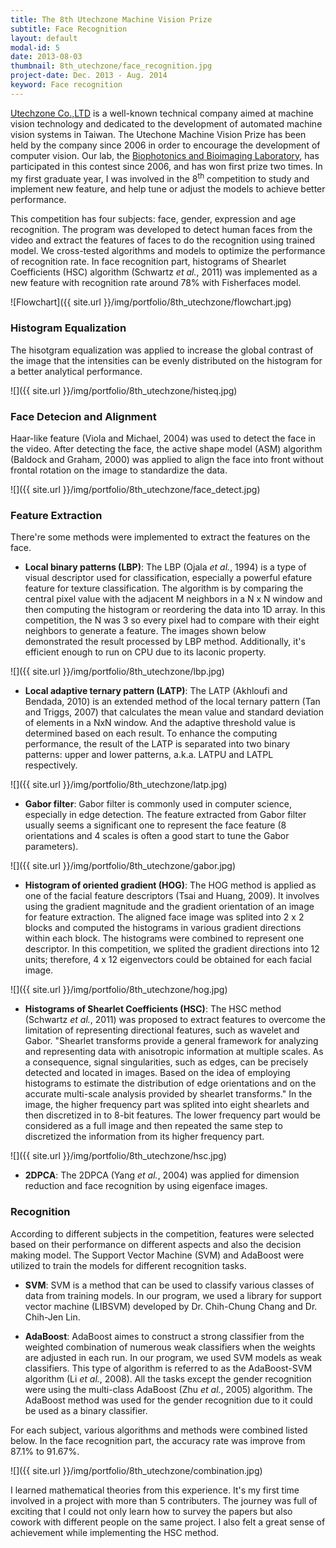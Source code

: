 ```yaml
---
title: The 8th​ Utechzone Machine Vision Prize
subtitle: Face Recognition
layout: default
modal-id: 5
date: 2013-08-03
thumbnail: 8th_utechzone/face_recognition.jpg
project-date: Dec. 2013 - Aug. 2014
keyword: Face recognition
---
```


<a href="http://www.utechzone.com.tw/" target="_blank">Utechzone Co.,LTD</a> is a well-known technical company aimed at machine vision technology and dedicated to the development of automated machine vision systems in Taiwan. The Utechone Machine Vision Prize has been held by the company since 2006 in order to encourage the development of computer vision. Our lab, the <a href="http://ttlin.bime.ntu.edu.tw/ttlin/" target="_blank">Biophotonics and Bioimaging Laboratory</a>, has participated in this contest since 2006, and has won first prize two times. In my first graduate year, I was involved in the 8<sup>th</sup> competition to study and implement new feature, and help tune or adjust the models to achieve better performance.

This competition has four subjects: face, gender, expression and age recognition. The program was developed to detect human faces from the video and extract the features of faces to do the recognition using trained model. We cross-tested algorithms and models to optimize the performance of recognition rate. In face recognition part, histograms of Shearlet Coefficients (HSC) algorithm (Schwartz _et al._, 2011) was implemented as a new feature with recognition rate around 78% with Fisherfaces model.

![Flowchart]({{ site.url }}/img/portfolio/8th_utechzone/flowchart.jpg)

### Histogram Equalization

The hisotgram equalization was applied to increase the global contrast of the image that the intensities can be evenly distributed on the histogram for a better analytical performance.

![]({{ site.url }}/img/portfolio/8th_utechzone/histeq.jpg)

### Face Detecion and Alignment

Haar-like feature (Viola and Michael, 2004) was used to detect the face in the video. After detecting the face, the active shape model (ASM) algorithm (Baldock and Graham, 2000) was applied to align the face into front without frontal rotation on the image to standardize the data.

![]({{ site.url }}/img/portfolio/8th_utechzone/face_detect.jpg)

### Feature Extraction

There're some methods were implemented to extract the features on the face.

- **Local binary patterns (LBP)**: The LBP (Ojala _et al._, 1994) is a type of visual descriptor used for classification, especially a powerful efature feature for texture classification. The algorithm is by comparing the central pixel value with the adjacent M neighbors in a N x N window and then computing the histogram or reordering the data into 1D array. In this competition, the N was 3 so every pixel had to compare with their eight neighbors to generate a feature. The images shown below demonstrated the result processed by LBP method. Additionally, it's efficient enough to run on CPU due to its laconic property.

![]({{ site.url }}/img/portfolio/8th_utechzone/lbp.jpg)

- **Local adaptive ternary pattern (LATP)**: The LATP (Akhloufi and Bendada, 2010) is an extended method of the local ternary pattern (Tan and Triggs, 2007) that calculates the mean value and standard deviation of elements in a NxN window. And the adaptive threshold value is determined based on each result. To enhance the computing performance, the result of the LATP is separated into two binary patterns: upper and lower patterns, a.k.a. LATPU and LATPL respectively.

![]({{ site.url }}/img/portfolio/8th_utechzone/latp.jpg)

- **Gabor filter**: Gabor filter is commonly used in computer science, especially in edge detection. The feature extracted from Gabor filter usually seems a significant one to represent the face feature (8 orientations and 4 scales is often a good start to tune the Gabor parameters).

![]({{ site.url }}/img/portfolio/8th_utechzone/gabor.jpg)

- **Histogram of oriented gradient (HOG)**: The HOG method is applied as one of the facial feature descriptors (Tsai and Huang, 2009). It involves using the gradient magnitude and the gradient orientation of an image for feature extraction. The aligned face image was splited into 2 x 2 blocks and computed the histograms in various gradient directions within each block. The histograms were combined to represent one descriptor. In this competition, we splited the gradient directions into 12 units; therefore, 4 x 12 eigenvectors could be obtained for each facial image.

![]({{ site.url }}/img/portfolio/8th_utechzone/hog.jpg)

<!-- - **Local Gabor Binary Patterns (LGBP)**:  -->

- **Histograms of Shearlet Coefficients (HSC)**: The HSC method (Schwartz _et al._, 2011) was proposed to extract features to overcome the limitation of representing directional features, such as wavelet and Gabor. "Shearlet transforms provide a general framework for analyzing and representing data with anisotropic information at multiple scales. As a consequence, signal singularities, such as edges, can be precisely detected and located in images. Based on the idea of employing histograms to estimate the distribution of edge orientations and on the accurate multi-scale analysis provided by shearlet transforms." In the image, the higher frequency part was splited into eight shearlets and then discretized in to 8-bit features. The lower frequency part would be considered as a full image and then repeated the same step to discretized the information from its higher frequency part.

![]({{ site.url }}/img/portfolio/8th_utechzone/hsc.jpg)

- **2DPCA**: The 2DPCA (Yang _et al._, 2004) was applied for dimension reduction and face recognition by using eigenface images.

### Recognition

According to different subjects in the competition, features were selected based on their performance on different aspects and also the decision making model. The Support Vector Machine (SVM) and AdaBoost were utilized to train the models for different recognition tasks.

- **SVM**: SVM is a method that can be used to classify various classes of data from training models. In our program, we used a library for support vector machine (LIBSVM) developed by Dr. Chih-Chung Chang and Dr. Chih-Jen Lin.

- **AdaBoost**: AdaBoost aimes to construct a strong classifier from the weighted combination of numerous weak classifiers when the weights are adjusted in each run. In our program, we used SVM models as weak classifiers. This type of algorithm is referred to as the AdaBoost-SVM algorithm (Li _et al._, 2008). All the tasks except the gender recognition were using the multi-class AdaBoost (Zhu _et al._, 2005) algorithm. The AdaBoost method was used for the gender recognition due to it could be used as a binary classifier.

For each subject, various algorithms and methods were combined listed below. In the face recognition part, the accuracy rate was improve from 87.1% to 91.67%.

![]({{ site.url }}/img/portfolio/8th_utechzone/combination.jpg)

I learned mathematical theories from this experience. It's my first time involved in a project with more than 5 contributers. The journey was full of exciting that I could not only learn how to survey the papers but also cowork with different people on the same project. I also felt a great sense of achievement while implementing the HSC method.
